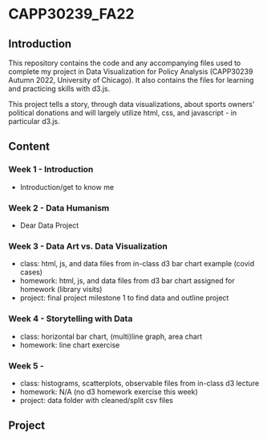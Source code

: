 # CAPP30239_FA22 

## Introduction
This repository contains the code and any accompanying files used to complete my project in Data Visualization for Policy Analysis (CAPP30239 Autumn 2022, University of Chicago). It also contains the files for learning and practicing skills with d3.js.

This project tells a story, through data visualizations, about sports owners' political donations and will largely utilize html, css, and javascript - in particular d3.js.

## Content

### Week 1 - Introduction
- Introduction/get to know me

### Week 2 - Data Humanism
- Dear Data Project

### Week 3 - Data Art vs. Data Visualization
- class: html, js, and data files from in-class d3 bar chart example (covid cases)
- homework: html, js, and data files from d3 bar chart assigned for homework (library visits)
- project: final project milestone 1 to find data and outline project

### Week 4 - Storytelling with Data
- class: horizontal bar chart, (multi)line graph, area chart
- homework: line chart exercise

### Week 5 - 
- class: histograms, scatterplots, observable files from in-class d3 lecture
- homework: N/A (no d3 homework exercise this week)
- project: data folder with cleaned/split csv files


## Project
